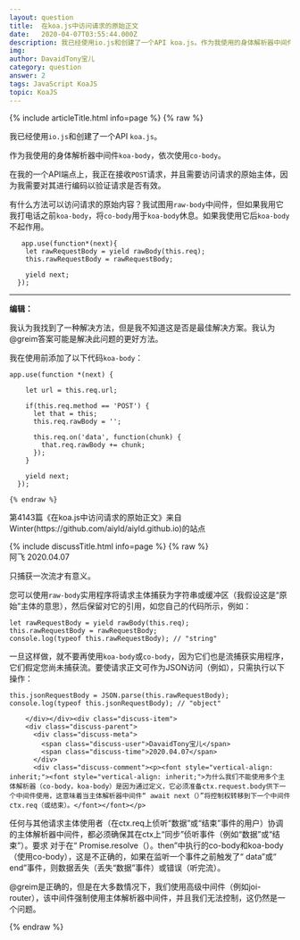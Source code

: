 ```yaml
---
layout: question
title:  在koa.js中访问请求的原始正文
date:   2020-04-07T03:55:44.000Z
description: 我已经使用io.js和创建了一个API koa.js。作为我使用的身体解析器中间件koa-body，依次使用co-body。在我的一个API端点上...
img: 
author: DavaidTony宝儿
category: question
answer: 2
tags: JavaScript KoaJS
topic: KoaJS
---
```

<div class="article-root">
  <div class="article">
    {% include articleTitle.html info=page %}
    {% raw %}
    <div class="article-content"><p><font style="vertical-align: inherit;"><font style="vertical-align: inherit;">我已经使用</font></font><code>io.js</code><font style="vertical-align: inherit;"><font style="vertical-align: inherit;">和</font><font style="vertical-align: inherit;">创建了一个API </font></font><code>koa.js</code><font style="vertical-align: inherit;"><font style="vertical-align: inherit;">。</font></font></p>

<p><font style="vertical-align: inherit;"><font style="vertical-align: inherit;">作为我使用的身体解析器中间件</font></font><code>koa-body</code><font style="vertical-align: inherit;"><font style="vertical-align: inherit;">，依次使用</font></font><code>co-body</code><font style="vertical-align: inherit;"><font style="vertical-align: inherit;">。</font></font></p>

<p><font style="vertical-align: inherit;"><font style="vertical-align: inherit;">在我的一个API端点上，我正在接收</font></font><code>POST</code><font style="vertical-align: inherit;"><font style="vertical-align: inherit;">请求，并且需要访问请求的原始主体，因为我需要对其进行编码以验证请求是否有效。</font></font></p>

<p><font style="vertical-align: inherit;"><font style="vertical-align: inherit;">有什么方法可以访问请求的原始内容？</font><font style="vertical-align: inherit;">我试图用</font></font><code>raw-body</code><font style="vertical-align: inherit;"><font style="vertical-align: inherit;">中间件，但如果我用它我打电话之前</font></font><code>koa-body</code><font style="vertical-align: inherit;"><font style="vertical-align: inherit;">，将</font></font><code>co-body</code><font style="vertical-align: inherit;"><font style="vertical-align: inherit;">用于</font></font><code>koa-body</code><font style="vertical-align: inherit;"><font style="vertical-align: inherit;">休息。</font><font style="vertical-align: inherit;">如果我使用它后</font></font><code>koa-body</code><font style="vertical-align: inherit;"><font style="vertical-align: inherit;">不起作用。</font></font></p>

<pre><code>   app.use(function*(next){<font></font>
    let rawRequestBody = yield rawBody(this.req);<font></font>
    this.rawRequestBody = rawRequestBody;<font></font>
<font></font>
    yield next;<font></font>
  });<font></font>
</code></pre>

<hr>

<p><strong><font style="vertical-align: inherit;"><font style="vertical-align: inherit;">编辑：</font></font></strong></p>

<p><font style="vertical-align: inherit;"><font style="vertical-align: inherit;">我认为我找到了一种解决方法，但是我不知道这是否是最佳解决方案。</font><font style="vertical-align: inherit;">我认为@greim答案可能是解决此问题的更好方法。</font></font></p>

<p><font style="vertical-align: inherit;"><font style="vertical-align: inherit;">我在使用前添加了以下代码</font></font><code>koa-body</code><font style="vertical-align: inherit;"><font style="vertical-align: inherit;">：</font></font></p>

<pre><code>app.use(function *(next) {<font></font>
<font></font>
    let url = this.req.url;<font></font>
<font></font>
    if(this.req.method == 'POST') {<font></font>
      let that = this;<font></font>
      this.req.rawBody = '';<font></font>
<font></font>
      this.req.on('data', function(chunk) {<font></font>
        that.req.rawBody += chunk;<font></font>
      });<font></font>
    }<font></font>
<font></font>
    yield next;<font></font>
  });<font></font>
</code></pre></div>
    {% endraw %}
  </div>
  <p class="winter_mark">第4143篇《在koa.js中访问请求的原始正文》来自Winter(https://github.com/aiyld/aiyld.github.io)的站点</p>
  <div class="discuss-wrapper">
    {% include discussTitle.html info=page %}
    {% raw %}
    <div class="discuss-list">
    <div class="discuss-item">
        <div class="discuss-parent">
          <div class="discuss-meta">
            <span class="discuss-user">阿飞</span>
            <span class="discuss-time">2020.04.07</span>
          </div>
          <div class="discuss-comment"><p><font style="vertical-align: inherit;"><font style="vertical-align: inherit;">只捕获一次流才有意义。</font></font></p>

<p><font style="vertical-align: inherit;"><font style="vertical-align: inherit;">您可以使用</font></font><code>raw-body</code><font style="vertical-align: inherit;"><font style="vertical-align: inherit;">实用程序</font><font style="vertical-align: inherit;">将请求主体捕获为字符串或缓冲区（我假设这是“原始”主体的意思）</font><font style="vertical-align: inherit;">，然后保留对它的引用，如您自己的代码所示，例如：</font></font></p>

<pre><code>let rawRequestBody = yield rawBody(this.req);<font></font>
this.rawRequestBody = rawRequestBody;<font></font>
console.log(typeof this.rawRequestBody); // "string"<font></font>
</code></pre>

<p><font style="vertical-align: inherit;"><font style="vertical-align: inherit;">一旦这样做，就不要再使用</font></font><code>koa-body</code><font style="vertical-align: inherit;"><font style="vertical-align: inherit;">或</font></font><code>co-body</code><font style="vertical-align: inherit;"><font style="vertical-align: inherit;">，因为它们也是流捕获实用程序，它们假定您尚未捕获流。</font><font style="vertical-align: inherit;">要使请求正文可作为JSON访问（例如），只需执行以下操作：</font></font></p>

<pre><code>this.jsonRequestBody = JSON.parse(this.rawRequestBody);<font></font>
console.log(typeof this.jsonRequestBody); // "object"<font></font>
</code></pre></div>
        </div></div><div class="discuss-item">
        <div class="discuss-parent">
          <div class="discuss-meta">
            <span class="discuss-user">DavaidTony宝儿</span>
            <span class="discuss-time">2020.04.07</span>
          </div>
          <div class="discuss-comment"><p><font style="vertical-align: inherit;"><font style="vertical-align: inherit;">为什么我们不能使用多个主体解析器（co-body，koa-body）是因为通过定义，它必须准备ctx.request.body供下一个中间件使用，这意味着当主体解析器中间件“ await next（）”将控制权转移到下一个中​​间件ctx.req（或结束）。</font></font></p>

<p><font style="vertical-align: inherit;"><font style="vertical-align: inherit;">任何与其他请求主体使用者（在ctx.req上侦听“数据”或“结束”事件的用户）协调的主体解析器中间件，都必须确保其在ctx上“同步”侦听事件（例如“数据”或“结束”）。要求 </font><font style="vertical-align: inherit;">对于在“ Promise.resolve（）。then”中执行的co-body和koa-body（使用co-body），这是不正确的，如果在监听一个事件之前触发了“ data”或“ end”事件，则数据丢失（丢失“数据”事件）或错误（听完流）。</font></font></p>

<p><font style="vertical-align: inherit;"><font style="vertical-align: inherit;">@greim是正确的，但是在大多数情况下，我们使用高级中间件（例如joi-router），该中间件强制使用主体解析器中间件，并且我们无法控制，这仍然是一个问题。</font></font></p></div>
        </div></div>
    </div>
    {% endraw %}
  </div>
<div>

